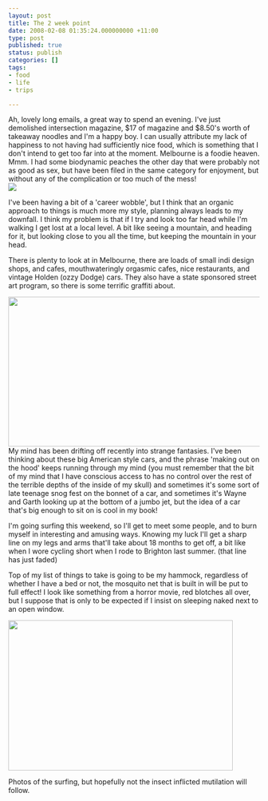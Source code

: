```yaml
---
layout: post
title: The 2 week point
date: 2008-02-08 01:35:24.000000000 +11:00
type: post
published: true
status: publish
categories: []
tags:
- food
- life
- trips

---
```

<p>Ah, lovely long emails, a great way to spend an evening. I've just demolished intersection magazine, $17 of magazine and $8.50's worth of takeaway noodles and I'm a happy boy. I can usually attribute my lack of happiness to not having had sufficiently nice food, which is something that I don't intend to get too far into at the moment. Melbourne is a foodie heaven. Mmm. I had some biodynamic peaches the other day that were probably not as good as sex, but have been filed in the same category for enjoyment, but without any of the complication or too much of the mess!<br />
<img src="{{ site.baseurl }}/assets/white_peaches_and_coffee.jpg" /></p>
<p>I've been having a bit of a 'career wobble', but I think that an organic approach to things is much more my style, planning always leads to my downfall. I think my problem is that if I try and look too far head while I'm walking I get lost at a local level. A bit like seeing a mountain, and heading for it, but looking close to you all the time, but keeping the mountain in your head.</p>
<p>There is plenty to look at in Melbourne, there are loads of small indi design shops, and cafes, mouthwateringly orgasmic cafes, nice restaurants, and vintage Holden (ozzy Dodge) cars. They also have a state sponsored street art program, so there is some terrific graffiti about.</p>
<p><img src="{{ site.baseurl }}/assets/wayne03.jpg" height="300" width="533" /><br />
My mind has been drifting off recently into strange fantasies. I've been thinking about these big American style cars, and the phrase 'making out on the hood' keeps running through my mind (you must remember that the bit of my mind that I have conscious access to has no control over the rest of the terrible depths of the inside of my skull) and sometimes it's some sort of late teenage snog fest on the bonnet of a car, and sometimes it's Wayne and Garth looking up at the bottom of a jumbo jet, but the idea of a car that's big enough to sit on is cool in my book!</p>
<p>I'm going surfing this weekend, so I'll get to meet some people, and to burn myself in interesting and amusing ways. Knowing my luck I'll get a sharp line on my legs and arms that'll take about 18 months to get off, a bit like when I wore cycling short when I rode to Brighton last summer. (that line has just faded)</p>
<p>Top of my list of things to take is going to be my hammock, regardless of whether I have a bed or not, the mosquito net that is built in will be put to full effect! I look like something from a horror movie, red blotches all over, but I suppose that is only to be expected if I insist on sleeping naked next to an open window.</p>
<p><img src="{{ site.baseurl }}/assets/Mosquito_450x301.jpg" height="301" width="450" /></p>
<p>Photos of the surfing, but hopefully not the insect inflicted mutilation will follow.</p>